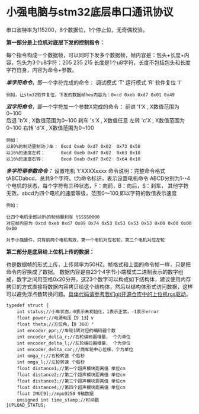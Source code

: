 # 小强电脑与stm32底层串口通讯协议<br>
串口波特率为115200，8个数据位，1个停止位，无奇偶校验。

**第一部分是上位机对底层下发的控制指令：**

每个指令构成一个数据帧，可以同时下发多个数据帧，帧内容是：包头+长度+内容，包头为3个u8字符：205 235 215 长度是1个u8字符，长度不包括包头和长度字符自身，内容为命令+参数。

***单字符命令***，即一个字符完成的命令：
调试模式    ‘T’
运行模式    ‘R’
软件复位    ‘I’
```
例如，让stm32软件复位，下发的数据帧hex内容为：0xcd 0xeb 0xd7 0x01 0x49 
```
***双字符命令***，即一个字符加一个参数X完成的命令：
前进   'f‘X  ,  X数值范围为0~100  
后退   'b’X  , X数值范围为0~100 
刹车   's'X  , X数值任意
左转   'c'X  , X数值范围为0~100 
右转   'd'X  , X数值范围为0~100 
```
例如：
以80%的制动量制动小车： 0xcd 0xeb 0xd7 0x02  0x73 0x50
以16%的速度左转：      0xcd 0xeb 0xd7 0x02  0x63 0x10
以16%的速度右转：      0xcd 0xeb 0xd7 0x02  0x64 0x10
```
***多字符带参数命令：***
设置电机	't'XXXXxxxx
命令说明：完整命令格式tABCDabcd，总共9个字符。t为命令标识，表示设置电机命令
ABCD分别为1--4个电机的状态，每个字符有三种状态，F：向前，B：向后，S：刹车，
其他字符无效。abcd为四个电机的速度等级，范围0～100,即以字符的数值表示速度
```
例如：

让四个电机全部以0%的制动量刹车 tSSSS0000 
对应帧内容为 0xcd 0xeb 0xd7 0x09 0x74 0x53 0x53 0x53 0x53 0x00 0x00 0x00 0x00 

对于小强硬件，只有前两个电机有效，第一个电机对应右轮，第二个电机对应左轮
```
**第二部分是底层给上位机上传的数据：**

也是数据帧的形式上传，上传频率为50HZ。帧格式和上面的命令帧一样，只是把命令内容换成了数据。
数据内容是由23个4字节小端模式二进制表示的数字组成，数字之间用空格0x20分开。这23个数字可以构成如下结构体，建议使用内存拷贝的方式直接将数据内容拷贝给这个结构体，然后以结构体形式访问数据，这样可以避免浮点数转换问题。[具体代码请参考我们git开源仓库中的上位机ros驱动](https://github.com/BlueWhaleRobot/xqserial_server/blob/master/src/StatusPublisher.cpp#L120)。
```
typedef struct {
    int status;//小车状态，0表示未初始化，1表示正常，-1表示error
    float power;//电源电压【9 13】v
    float theta;//方位角，【0 360）°
    int encoder_ppr;//车轮1转对应的编码器个数
    int encoder_delta_r;//右轮编码器增量， 个为单位
    int encoder_delta_l;//左轮编码器增量， 个为单位
    int encoder_delta_car;//两车轮中心位移，个为单位
    int omga_r;//右轮转速 个每秒
    int omga_l;//左轮转速 个每秒
    float distance1;//第一个超声模块距离值 单位cm
    float distance2;//第二个超声模块距离值 单位cm
    float distance3;//第三个超声模块距离值 单位cm
    float distance4;//第四个超声模块距离值 单位cm
    float IMU[9];//mpu9250 9轴数据
    unsigned int time_stamp;//时间戳
}UPLOAD_STATUS; 
```
